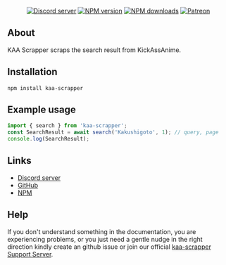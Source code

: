 <div align="center">
    <p>
    <a href="https://discord.com/invite/a4zkCjg"><img src="https://img.shields.io/discord/735899211677041099?color=5865F2&logo=discord&logoColor=white" alt="Discord server" /></a>
    <a href="https://www.npmjs.com/package/kaa-scrapper"><img src="https://img.shields.io/npm/v/kaa-scrapper.svg?maxAge=3600" alt="NPM version" /></a>
    <a href="https://www.npmjs.com/package/kaa-scrapper"><img src="https://img.shields.io/npm/dt/kaa-scrapper.svg?maxAge=3600" alt="NPM downloads" /></a>
    <a href="https://www.patreon.com/rohank05"><img src="https://img.shields.io/badge/donate-patreon-F96854.svg" alt="Patreon" /></a>
    </p>
</div>

## About

KAA Scrapper scraps the search result from KickAssAnime.

## Installation

```sh-session
npm install kaa-scrapper
```

## Example usage

```javascript
import { search } from 'kaa-scrapper';
const SearchResult = await search('Kakushigoto', 1); // query, page
console.log(SearchResult);
```

## Links

- [Discord server](https://discord.com/invite/a4zkCjg)
- [GitHub](https://github.com/rohank05/kaa-scrapper)
- [NPM](https://www.npmjs.com/package/kaa-scrapper)

## Help

If you don't understand something in the documentation, you are experiencing problems, or you just need a gentle nudge in the right direction kindly create an github issue or join our official [kaa-scrapper Support Server](https://discord.com/invite/a4zkCjg).
